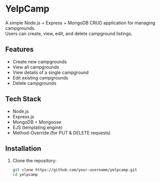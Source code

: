 # YelpCamp

A simple Node.js + Express + MongoDB CRUD application for managing campgrounds.  
Users can create, view, edit, and delete campground listings.

## Features
- Create new campgrounds  
- View all campgrounds  
- View details of a single campground  
- Edit existing campgrounds  
- Delete campgrounds  

## Tech Stack
- Node.js  
- Express.js  
- MongoDB + Mongoose  
- EJS (templating engine)  
- Method-Override (for PUT & DELETE requests)  

## Installation
1. Clone the repository:
   ```bash
   git clone https://github.com/your-username/yelpcamp.git
   cd yelpcamp
